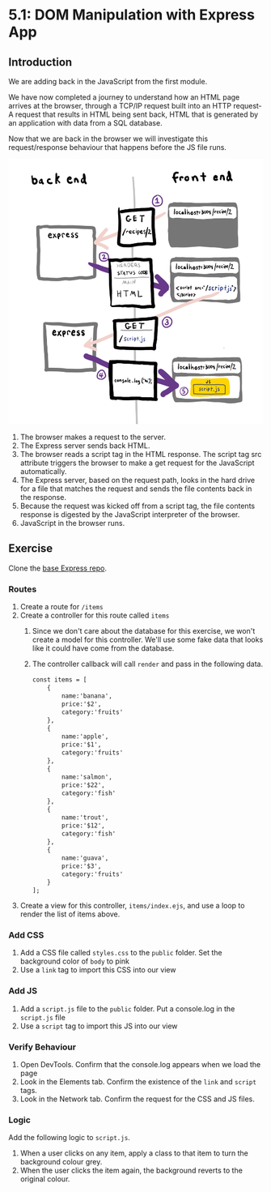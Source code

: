 # 5.1: DOM Manipulation with Express App

## Introduction

We are adding back in the JavaScript from the first module.

We have now completed a journey to understand how an HTML page arrives at the browser, through a TCP/IP request built into an HTTP request- A request that results in HTML being sent back, HTML that is generated by an application with data from a SQL database.

Now that we are back in the browser we will investigate this request/response behaviour that happens before the JS file runs.

![](../.gitbook/assets/full-stack.jpg)

1. The browser makes a request to the server.
2. The Express server sends back HTML.
3. The browser reads a script tag in the HTML response. The script tag src attribute triggers the browser to make a get request for the JavaScript automatically.
4. The Express server, based on the request path, looks in the hard drive for a file that matches the request and sends the file contents back in the response.
5. Because the request was kicked off from a script tag, the file contents response is digested by the JavaScript interpreter of the browser.
6. JavaScript in the browser runs.

## Exercise

Clone the [base Express repo](https://github.com/rocketacademy/base-mvc-bootcamp).

### Routes

1. Create a route for `/items`
2. Create a controller for this route called `items`
   1. Since we don't care about the database for this exercise, we won't create a model for this controller. We'll use some fake data that looks like it could have come from the database.
   2. The controller callback will call `render` and pass in the following data.

      ```text
      const items = [
          {
              name:'banana',
              price:'$2',
              category:'fruits'
          },
          {
              name:'apple',
              price:'$1',
              category:'fruits'
          },
          {
              name:'salmon',
              price:'$22',
              category:'fish'
          },
          {
              name:'trout',
              price:'$12',
              category:'fish'
          },
          {
              name:'guava',
              price:'$3',
              category:'fruits'
          }
      ];
      ```
3. Create a view for this controller, `items/index.ejs`, and use a loop to render the list of items above.

### Add CSS

1. Add a CSS file called `styles.css` to the `public` folder. Set the background color of `body` to pink
2. Use a `link` tag to import this CSS into our view

### Add JS

1. Add a `script.js` file to the `public` folder. Put a console.log in the `script.js` file
2. Use a `script` tag to import this JS into our view

### Verify Behaviour

1. Open DevTools. Confirm that the console.log appears when we load the page
2. Look in the Elements tab. Confirm the existence of the `link` and `script` tags.
3. Look in the Network tab. Confirm the request for the CSS and JS files.

### Logic

Add the following logic to `script.js`.

1. When a user clicks on any item, apply a class to that item to turn the background colour grey.
2. When the user clicks the item again, the background reverts to the original colour.

